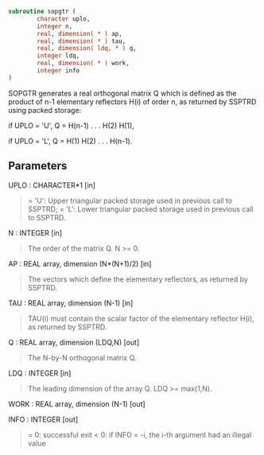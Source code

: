 ```fortran
subroutine sopgtr (
        character uplo,
        integer n,
        real, dimension( * ) ap,
        real, dimension( * ) tau,
        real, dimension( ldq, * ) q,
        integer ldq,
        real, dimension( * ) work,
        integer info
)
```

SOPGTR generates a real orthogonal matrix Q which is defined as the
product of n-1 elementary reflectors H(i) of order n, as returned by
SSPTRD using packed storage:

if UPLO = 'U', Q = H(n-1) . . . H(2) H(1),

if UPLO = 'L', Q = H(1) H(2) . . . H(n-1).

## Parameters
UPLO : CHARACTER\*1 [in]
> = 'U': Upper triangular packed storage used in previous
> call to SSPTRD;
> = 'L': Lower triangular packed storage used in previous
> call to SSPTRD.

N : INTEGER [in]
> The order of the matrix Q. N >= 0.

AP : REAL array, dimension (N\*(N+1)/2) [in]
> The vectors which define the elementary reflectors, as
> returned by SSPTRD.

TAU : REAL array, dimension (N-1) [in]
> TAU(i) must contain the scalar factor of the elementary
> reflector H(i), as returned by SSPTRD.

Q : REAL array, dimension (LDQ,N) [out]
> The N-by-N orthogonal matrix Q.

LDQ : INTEGER [in]
> The leading dimension of the array Q. LDQ >= max(1,N).

WORK : REAL array, dimension (N-1) [out]

INFO : INTEGER [out]
> = 0:  successful exit
> < 0:  if INFO = -i, the i-th argument had an illegal value
